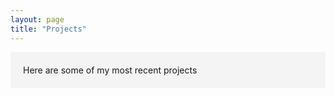 ```yaml
---
layout: page
title: "Projects"
---
```

<div style="background-color: #f4f4f4; padding: 20px;">
  Here are some of my most recent projects
</div>

